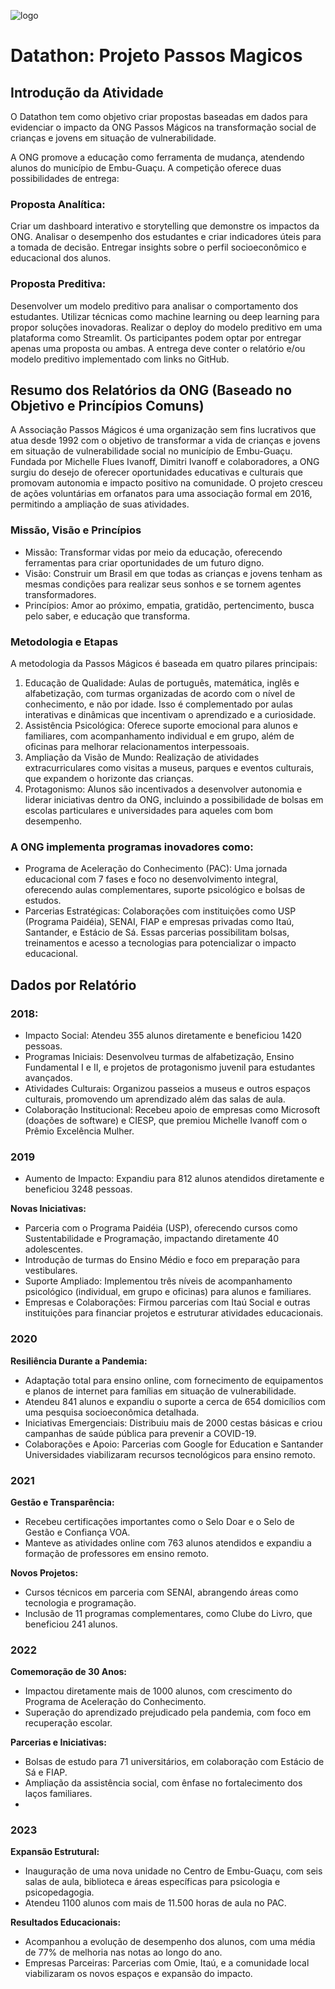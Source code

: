 

![logo](https://github.com/user-attachments/assets/cf81b6e0-f4b2-4403-9020-2e0199172c06)   

# Datathon: Projeto Passos Magicos


## Introdução da Atividade

O Datathon tem como objetivo criar propostas baseadas em dados para evidenciar o impacto da ONG Passos Mágicos na transformação social de crianças e jovens em situação de vulnerabilidade.

A ONG promove a educação como ferramenta de mudança, atendendo alunos do município de Embu-Guaçu. A competição oferece duas possibilidades de entrega:

### Proposta Analítica:

Criar um dashboard interativo e storytelling que demonstre os impactos da ONG.
Analisar o desempenho dos estudantes e criar indicadores úteis para a tomada de decisão.
Entregar insights sobre o perfil socioeconômico e educacional dos alunos.

### Proposta Preditiva:

Desenvolver um modelo preditivo para analisar o comportamento dos estudantes.
Utilizar técnicas como machine learning ou deep learning para propor soluções inovadoras.
Realizar o deploy do modelo preditivo em uma plataforma como Streamlit.
Os participantes podem optar por entregar apenas uma proposta ou ambas. A entrega deve conter o relatório e/ou modelo preditivo implementado com links no GitHub.


## Resumo dos Relatórios da ONG (Baseado no Objetivo e Princípios Comuns)

A Associação Passos Mágicos é uma organização sem fins lucrativos que atua desde 1992 com o objetivo de transformar a vida de crianças e jovens em situação de vulnerabilidade social no município de Embu-Guaçu. Fundada por Michelle Flues Ivanoff, Dimitri Ivanoff e colaboradores, a ONG surgiu do desejo de oferecer oportunidades educativas e culturais que promovam autonomia e impacto positivo na comunidade. O projeto cresceu de ações voluntárias em orfanatos para uma associação formal em 2016, permitindo a ampliação de suas atividades.

### **Missão, Visão e Princípios**

* Missão: Transformar vidas por meio da educação, oferecendo ferramentas para criar oportunidades de um futuro digno.
* Visão: Construir um Brasil em que todas as crianças e jovens tenham as mesmas condições para realizar seus sonhos e se tornem agentes transformadores.
* Princípios: Amor ao próximo, empatia, gratidão, pertencimento, busca pelo saber, e educação que transforma.

### **Metodologia e Etapas**

A metodologia da Passos Mágicos é baseada em quatro pilares principais:

1. Educação de Qualidade: Aulas de português, matemática, inglês e alfabetização, com turmas organizadas de acordo com o nível de conhecimento, e não por idade. Isso é complementado por aulas interativas e dinâmicas que incentivam o aprendizado e a curiosidade.
2. Assistência Psicológica: Oferece suporte emocional para alunos e familiares, com acompanhamento individual e em grupo, além de oficinas para melhorar relacionamentos interpessoais.
3. Ampliação da Visão de Mundo: Realização de atividades extracurriculares como visitas a museus, parques e eventos culturais, que expandem o horizonte das crianças.
4. Protagonismo: Alunos são incentivados a desenvolver autonomia e liderar iniciativas dentro da ONG, incluindo a possibilidade de bolsas em escolas particulares e universidades para aqueles com bom desempenho.

### **A ONG implementa programas inovadores como:**

* Programa de Aceleração do Conhecimento (PAC): Uma jornada educacional com 7 fases e foco no desenvolvimento integral, oferecendo aulas complementares, suporte psicológico e bolsas de estudos.
* Parcerias Estratégicas: Colaborações com instituições como USP (Programa Paidéia), SENAI, FIAP e empresas privadas como Itaú, Santander, e Estácio de Sá. Essas parcerias possibilitam bolsas, treinamentos e acesso a tecnologias para potencializar o impacto educacional.

## Dados por Relatório

### **2018:**
* Impacto Social: Atendeu 355 alunos diretamente e beneficiou 1420 pessoas.
* Programas Iniciais: Desenvolveu turmas de alfabetização, Ensino Fundamental I e II, e projetos de protagonismo juvenil para estudantes avançados.
* Atividades Culturais: Organizou passeios a museus e outros espaços culturais, promovendo um aprendizado além das salas de aula.
* Colaboração Institucional: Recebeu apoio de empresas como Microsoft (doações de software) e CIESP, que premiou Michelle Ivanoff com o Prêmio Excelência Mulher​.

### **2019**
* Aumento de Impacto: Expandiu para 812 alunos atendidos diretamente e beneficiou 3248 pessoas.
  
**Novas Iniciativas:**
* Parceria com o Programa Paidéia (USP), oferecendo cursos como Sustentabilidade e Programação, impactando diretamente 40 adolescentes.
* Introdução de turmas do Ensino Médio e foco em preparação para vestibulares.
* Suporte Ampliado: Implementou três níveis de acompanhamento psicológico (individual, em grupo e oficinas) para alunos e familiares​.
* Empresas e Colaborações: Firmou parcerias com Itaú Social e outras instituições para financiar projetos e estruturar atividades educacionais.

### **2020**
**Resiliência Durante a Pandemia:**
* Adaptação total para ensino online, com fornecimento de equipamentos e planos de internet para famílias em situação de vulnerabilidade.
* Atendeu 841 alunos e expandiu o suporte a cerca de 654 domicílios com uma pesquisa socioeconômica detalhada.
* Iniciativas Emergenciais: Distribuiu mais de 2000 cestas básicas e criou campanhas de saúde pública para prevenir a COVID-19.
* Colaborações e Apoio: Parcerias com Google for Education e Santander Universidades viabilizaram recursos tecnológicos para ensino remoto​.

### **2021**
**Gestão e Transparência:**
* Recebeu certificações importantes como o Selo Doar e o Selo de Gestão e Confiança VOA.
* Manteve as atividades online com 763 alunos atendidos e expandiu a formação de professores em ensino remoto.
  
**Novos Projetos:**
* Cursos técnicos em parceria com SENAI, abrangendo áreas como tecnologia e programação.
* Inclusão de 11 programas complementares, como Clube do Livro, que beneficiou 241 alunos​.

### **2022**
**Comemoração de 30 Anos:**
* Impactou diretamente mais de 1000 alunos, com crescimento do Programa de Aceleração do Conhecimento.
* Superação do aprendizado prejudicado pela pandemia, com foco em recuperação escolar.

**Parcerias e Iniciativas:**
* Bolsas de estudo para 71 universitários, em colaboração com Estácio de Sá e FIAP.
* Ampliação da assistência social, com ênfase no fortalecimento dos laços familiares​.
* 
### **2023**
**Expansão Estrutural:**
* Inauguração de uma nova unidade no Centro de Embu-Guaçu, com seis salas de aula, biblioteca e áreas específicas para psicologia e psicopedagogia.
* Atendeu 1100 alunos com mais de 11.500 horas de aula no PAC.
  
**Resultados Educacionais:**
* Acompanhou a evolução de desempenho dos alunos, com uma média de 77% de melhoria nas notas ao longo do ano.
* Empresas Parceiras: Parcerias com Omie, Itaú, e a comunidade local viabilizaram os novos espaços e expansão do impacto​.
